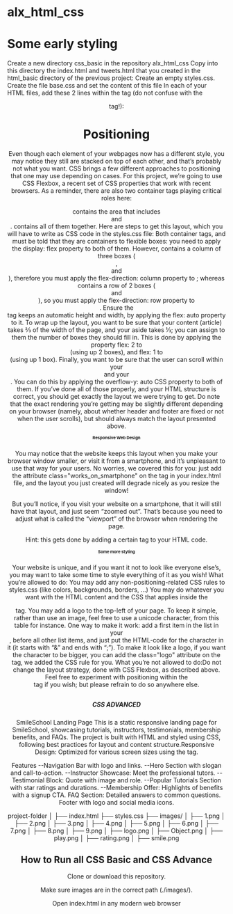 # alx_html_css

# Some early styling 
Create a new directory css_basic in the repository alx_html_css
Copy into this directory the index.html and tweets.html that you created in the html_basic directory of the previous project:
Create an empty styles.css.
Create the file base.css and set the content of this file
In each of your HTML files, add these 2 lines within the <head> tag (do not confuse with the <header> tag!):
<link href="base.css" rel="stylesheet">
<link href="styles.css" rel="stylesheet">

# Positioning

Even though each element of your webpages now has a different style, you may notice they still are stacked on top of each other, and that’s probably not what you want. CSS brings a few different approaches to positioning that one may use depending on cases.
For this project, we’re going to use CSS Flexbox, a recent set of CSS properties that work with recent browsers.
As a reminder, there are also two container tags playing critical roles here:
<main> contains the area that includes <article> and <aside>.
<body> contains all of them together.
Here are steps to get this layout, which you will have to write as CSS code in the styles.css file:
Both container tags, <body> and <main> must be told that they are containers to flexible boxes: you need to apply the display: flex property to both of them.
However, <body> contains a column of three boxes (<header>, <main> and <footer>), therefore you must apply the flex-direction: column property to <body>; whereas <main> contains a row of 2 boxes (<article> and <aside>), so you must apply the flex-direction: row property to <main>.
Ensure the <main> tag keeps an automatic height and width, by applying the flex: auto property to it.
To wrap up the layout, you want to be sure that your content (article) takes ⅔ of the width of the page, and your aside takes ⅓; you can assign to them the number of boxes they should fill in. This is done by applying the property flex: 2 to <article> (using up 2 boxes), and flex: 1 to <aside> (using up 1 box).
Finally, you want to be sure that the user can scroll within your <article> and your <aside>. You can do this by applying the overflow-y: auto CSS property to both of them.
If you’ve done all of those properly, and your HTML structure is correct, you should get exactly the layout we were trying to get.
Do note that the exact rendering you’re getting may be slightly different depending on your browser (namely, about whether header and footer are fixed or not when the user scrolls), but should always match the layout presented above.

# Responsive Web Design
You may notice that the website keeps this layout when you make your browser window smaller, or visit it from a smartphone, and it’s unpleasant to use that way for your users. No worries, we covered this for you: just add the attribute class="works_on_smartphone" on the <body> tag in your index.html file, and the layout you just created will degrade nicely as you resize the window!

But you’ll notice, if you visit your website on a smartphone, that it will still have that layout, and just seem “zoomed out”. That’s because you need to adjust what is called the “viewport” of the browser when rendering the page.

Hint: this gets done by adding a certain tag to your HTML code.

# Some more styling 
Your website is unique, and if you want it not to look like everyone else’s, you may want to take some time to style everything of it as you wish!
What you’re allowed to do:
You may add any non-positioning-related CSS rules to styles.css (like colors, backgrounds, borders, …)
You may do whatever you want with the HTML content and the CSS that applies inside the <article> tag.
You may add a logo to the top-left of your page. To keep it simple, rather than use an image, feel free to use a unicode character, from this table for instance. One way to make it work: add a first item in the list in your <header>, before all other list items, and just put the HTML-code for the character in it (it starts with “&” and ends with “;”). To make it look like a logo, if you want the character to be bigger, you can add the class="logo" attribute on the
tag, we added the CSS rule for you.
What you’re not allowed to do:Do not change the layout strategy, done with CSS Flexbox, as described above. Feel free to experiment with positioning within the <article> tag if you wish; but please refrain to do so anywhere else.



##


##### CSS ADVANCED

SmileSchool Landing Page
This is a static responsive landing page for SmileSchool, showcasing tutorials, instructors, testimonials, membership benefits, and FAQs. The project is built with HTML and styled using CSS, following best practices for layout and content structure.Responsive Design: Optimized for various screen sizes using the <meta viewport> tag.

Features
--Navigation Bar with logo and links.
--Hero Section with slogan and call-to-action.
--Instructor Showcase: Meet the professional tutors.
--Testimonial Block: Quote with image and role.
--Popular Tutorials Section with star ratings and durations.
--Membership Offer: Highlights of benefits with a signup CTA.
FAQ Section: Detailed answers to common questions.
Footer with logo and social media icons.

project-folder
│
├── index.html
├── styles.css
├── images/
│   ├── 1.png
│   ├── 2.png
│   ├── 3.png
│   ├── 4.png
│   ├── 5.png
│   ├── 6.png
│   ├── 7.png
│   ├── 8.png
│   ├── 9.png
│   ├── logo.png
│   ├── Object.png
│   ├── play.png
│   ├── rating.png
│   ├── smile.png


## How to Run all CSS Basic and CSS Advance
Clone or download this repository.

Make sure images are in the correct path (./images/).

Open index.html in any modern web browser